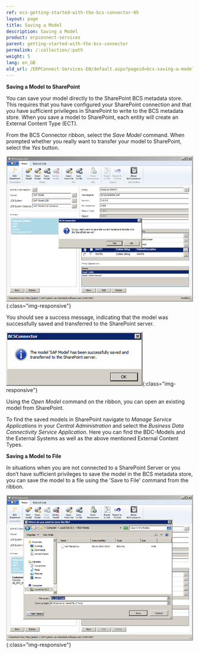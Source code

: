 ```yaml
---
ref: ecs-getting-started-with-the-bcs-connector-05
layout: page
title: Saving a Model
description: Saving a Model
product: erpconnect-services
parent: getting-started-with-the-bcs-connector
permalink: /:collection/:path
weight: 5
lang: en_GB
old_url: /ERPConnect-Services-EN/default.aspx?pageid=bcs-saving-a-model
---
```


**Saving a Model to SharePoint**

You can save your model directly to the SharePoint BCS metadata store. This requires that you have configured your SharePoint connection and that you have sufficient privileges in SharePoint to write to the BCS metadata store. When you save a model to SharePoint, each entity will create an External Content Type (ECT).

From the BCS Connector ribbon, select the *Save Model* command. When prompted whether you really want to transfer your model to SharePoint, select the *Yes* button.

![BCS-Model-Save](/img/content/BCS-Model-Save.png){:class="img-responsive"}

You should see a success message, indicating that the model was successfully saved and transferred to the SharePoint server.

![BCS-Model-Save-Success](/img/content/BCS-Model-Save-Success.png){:class="img-responsive"}

Using the *Open Model* command on the ribbon, you can open an existing model from SharePoint.

To find the saved models in SharePoint  navigate  to *Manage Service Applications* in your *Central Administration* and select the *Business Data Connectivity Service Application*. Here you can find the BDC-Models and the External Systems as well as the above mentioned External Content Types.  


**Saving a Model to File**

In situations when you are not connected to a SharePoint Server or you don’t have sufficient privileges to save the model in the BCS metadata store, you can save the model to a file using the 'Save to File' command from the ribbon.

![BCS-Model-Save-File](/img/content/BCS-Model-Save-File.png){:class="img-responsive"}
